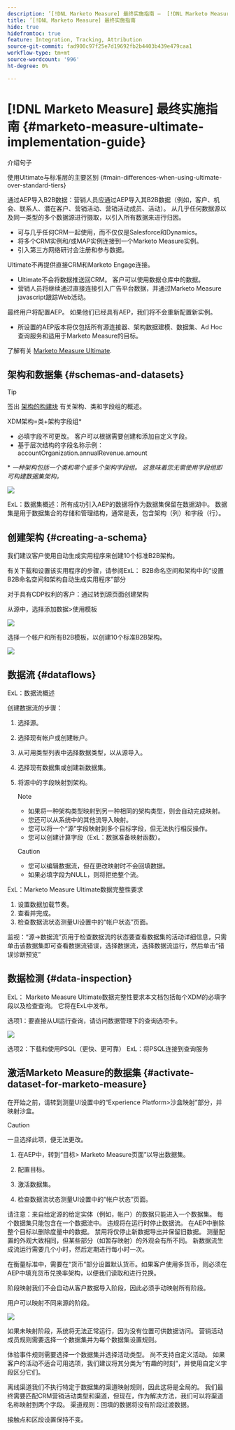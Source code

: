 ```yaml
---
description: ’[!DNL Marketo Measure] 最终实施指南 —  [!DNL Marketo Measure]  — 产品文档'
title: ’[!DNL Marketo Measure] 最终实施指南
hide: true
hidefromtoc: true
feature: Integration, Tracking, Attribution
source-git-commit: fad900c97f25e7d19692fb2b4403b439e479caa1
workflow-type: tm+mt
source-wordcount: '996'
ht-degree: 0%

---
```


# [!DNL Marketo Measure] 最终实施指南 {#marketo-measure-ultimate-implementation-guide}

介绍句子

使用Ultimate与标准层的主要区别 {#main-differences-when-using-ultimate-over-standard-tiers}

通过AEP导入B2B数据：营销人员应通过AEP导入其B2B数据（例如，客户、机会、联系人、潜在客户、营销活动、营销活动成员、活动）。 从几乎任何数据源以及同一类型的多个数据源进行摄取，以引入所有数据来进行归因。

* 可与几乎任何CRM一起使用，而不仅仅是Salesforce和Dynamics。
* 将多个CRM实例和/或MAP实例连接到一个Marketo Measure实例。
* 引入第三方网络研讨会注册和参与数据。

Ultimate不再提供直接CRM和Marketo Engage连接。

* Ultimate不会将数据推送回CRM。 客户可以使用数据仓库中的数据。
* 营销人员将继续通过直接连接引入广告平台数据，并通过Marketo Measure javascript跟踪Web活动。

最终用户将配置AEP。 如果他们已经具有AEP，我们将不会重新配置新实例。

* 所设置的AEP版本将仅包括所有源连接器、架构数据建模、数据集、Ad Hoc查询服务和适用于Marketo Measure的目标。

了解有关 [Marketo Measure Ultimate](/help/marketo-measure-ultimate/marketo-measure-ultimate-overview.md).

## 架构和数据集 {#schemas-and-datasets}

>[!TIP]
>
>签出 [架构的构建块](https://experienceleague.adobe.com/docs/experience-platform/xdm/schema/composition.html?lang=en#building-blocks-of-a-schema) 有关架构、类和字段组的概述。

XDM架构=类+架构字段组*

* 必填字段不可更改。 客户可以根据需要创建和添加自定义字段。
* 基于层次结构的字段名称示例： accountOrganization.annualRevenue.amount

&#42; _一种架构包括一个类和零个或多个架构字段组。 这意味着您无需使用字段组即可构建数据集架构。_

![](assets/marketo-measure-ultimate-implementation-guide-.png)

ExL：数据集概述：所有成功引入AEP的数据将作为数据集保留在数据湖中。 数据集是用于数据集合的存储和管理结构，通常是表，包含架构（列）和字段（行）。

## 创建架构 {#creating-a-schema}

我们建议客户使用自动生成实用程序来创建10个标准B2B架构。

有关下载和设置该实用程序的步骤，请参阅ExL： B2B命名空间和架构中的“设置B2B命名空间和架构自动生成实用程序”部分

对于具有CDP权利的客户：通过转到源页面创建架构

从源中，选择添加数据>使用模板

![](assets/marketo-measure-ultimate-implementation-guide-.png)

选择一个帐户和所有B2B模板，以创建10个标准B2B架构。

![](assets/marketo-measure-ultimate-implementation-guide-.png)

## 数据流 {#dataflows}

ExL：数据流概述

创建数据流的步骤：

1. 选择源。
1. 选择现有帐户或创建帐户。
1. 从可用类型列表中选择数据类型，以从源导入。
1. 选择现有数据集或创建新数据集。
1. 将源中的字段映射到架构。

   >[!NOTE]
   >
   >* 如果将一种架构类型映射到另一种相同的架构类型，则会自动完成映射。
   >* 您还可以从系统中的其他流导入映射。
   >* 您可以将一个“源”字段映射到多个目标字段，但无法执行相反操作。
   >* 您可以创建计算字段（ExL：数据准备映射函数）。

   >[!CAUTION]
   >
   >* 您可以编辑数据流，但在更改映射时不会回填数据。
   >* 如果必填字段为NULL，则将拒绝整个流。

ExL：Marketo Measure Ultimate数据完整性要求

1. 设置数据加载节奏。
1. 查看并完成。
1. 检查数据流状态测量UI设置中的“帐户状态”页面。

监视：“源→数据流”页用于检查数据流的状态要查看数据集的活动详细信息，只需单击该数据集即可查看数据流错误，选择数据流，选择数据流运行，然后单击“错误诊断预览”

## 数据检测 {#data-inspection}

ExL： Marketo Measure Ultimate数据完整性要求本文档包括每个XDM的必填字段以及检查查询。 它将在ExL中发布。

选项1：要直接从UI运行查询，请访问数据管理下的查询选项卡。

![](assets/marketo-measure-ultimate-implementation-guide-.png)

选项2：下载和使用PSQL（更快、更可靠） ExL：将PSQL连接到查询服务

## 激活Marketo Measure的数据集 {#activate-dataset-for-marketo-measure}

在开始之前，请转到测量UI设置中的“Experience Platform>沙盒映射”部分，并映射沙盒。

>[!CAUTION]
>
>一旦选择此项，便无法更改。

1. 在AEP中，转到“目标> Marketo Measure页面”以导出数据集。

1. 配置目标。

1. 激活数据集。

1. 检查数据流状态测量UI设置中的“帐户状态”页面。

请注意：来自给定源的给定实体（例如，帐户）的数据只能进入一个数据集。 每个数据集只能包含在一个数据流中。 违规将在运行时停止数据流。
在AEP中删除整个目标以删除度量中的数据。 禁用将仅停止新数据导出并保留旧数据。
测量配置的外观大致相同，但某些部分（如暂存映射）的外观会有所不同。
新数据流生成流运行需要几个小时，然后定期进行每小时一次。

在衡量标准中，需要在“货币”部分设置默认货币。如果客户使用多货币，则必须在AEP中填充货币兑换率架构，以便我们读取和进行兑换。

阶段映射我们不会自动从客户数据导入阶段，因此必须手动映射所有阶段。

用户可以映射不同来源的阶段。

![](assets/marketo-measure-ultimate-implementation-guide-.png)

如果未映射阶段，系统将无法正常运行，因为没有位置可供数据访问。
营销活动成员规则需要选择一个数据集并为每个数据集设置规则。

体验事件规则需要选择一个数据集并选择活动类型。
尚不支持自定义活动。
如果客户的活动不适合可用选项，我们建议将其分类为“有趣的时刻”，并使用自定义字段区分它们。

离线渠道我们不执行特定于数据集的渠道映射规则，因此这将是全局的。
我们最终需要匹配CRM营销活动类型和渠道，但现在，作为解决方法，我们可以将渠道名称映射到两个字段。
渠道规则：回填的数据将没有阶段过渡数据。

接触点和区段设置保持不变。
